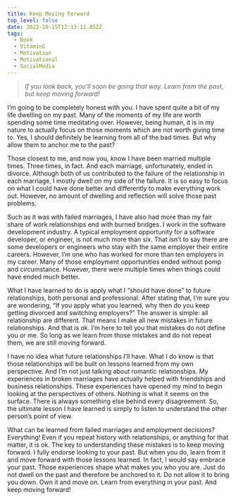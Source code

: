 ```yaml
---
title: Keep Moving Forward
top_level: false
date: 2022-10-15T12:13:11.852Z
tags:
  - Book
  - VitaminG
  - Motivation
  - Motivational
  - SocialMedia
---
```

> *If you look back, you'll soon be going that way. Learn from the past, but keep moving forward!*

I’m going to be completely honest with you. I have spent quite a bit of my life dwelling on my past. Many of the moments of my life are worth spending some time meditating over. However, being human, it is in my nature to actually focus on those moments which are not worth giving time to. Yes, I should definitely be learning from all of the bad times. But why allow them to anchor me to the past?

Those closest to me, and now you, know I have been married multiple times. Three times, in fact. And each marriage, unfortunately, ended in divorce. Although both of us contributed to the failure of the relationship in each marriage, I mostly dwell on my side of the failure. It is so easy to focus on what I could have done better and differently to make everything work out. However, no amount of dwelling and reflection will solve those past problems.

Such as it was with failed marriages, I have also had more than my fair share of work relationships end with burned bridges. I work in the software development industry. A typical employment opportunity for a software developer, or engineer, is not much more than six. That isn’t to say there are some developers or engineers who stay with the same employer their entire careers. However, I’m one who has worked for more than ten employers in my career. Many of those employment opportunities ended without pomp and circumstance. However, there were multiple times when things could have ended much better.

What I have learned to do is apply what I “should have done” to future relationships, both personal and professional. After stating that, I’m sure you are wondering, “If you apply what you learned, why then do you keep getting divorced and switching employers?” The answer is simple: all relationship are different. That means I make all new mistakes in future relationships. And that is ok. I’m here to tell you that mistakes do not define you or me. So long as we learn from those mistakes and do not repeat them, we are still moving forward.

I have no idea what future relationships I’ll have. What I do know is that those relationships will be built on lessons learned from my own perspective. And I’m not just talking about romantic relationships. My experiences in broken marriages have actually helped with friendships and business relationships. These experiences have opened my mind to begin looking at the perspectives of others. Nothing is what it seems on the surface. There is always something else behind every disagreement. So, the ultimate lesson I have learned is simply to listen to understand the other person’s point of view.

What can be learned from failed marriages and employment decisions? Everything! Even if you repeat history with relationships, or anything for that matter, it is ok. The key to understanding these mistakes is to keep moving forward. I fully endorse looking to your past. But when you do, learn from it and move forward with those lessons learned. In fact, I would say embrace your past. Those experiences shape what makes you who you are. Just do not dwell on the past and therefore be anchored to it. Do not allow it to bring you down. Own it and move on. Learn from everything in your past. And keep moving forward!